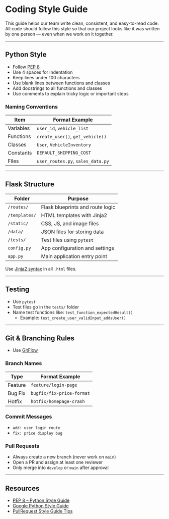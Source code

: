# Coding Style Guide 

This guide helps our team write clean, consistent, and easy-to-read code. All code should follow this style so that our project looks like it was written by one person — even when we work on it together.

---

## Python Style

- Follow [PEP 8](https://peps.python.org/pep-0008/)
- Use 4 spaces for indentation
- Keep lines under 100 characters
- Use blank lines between functions and classes
- Add docstrings to all functions and classes
- Use comments to explain tricky logic or important steps

### Naming Conventions

| Item        | Format Example            |
|-------------|----------------------------|
| Variables   | `user_id`, `vehicle_list`  |
| Functions   | `create_user()`, `get_vehicle()` |
| Classes     | `User`, `VehicleInventory` |
| Constants   | `DEFAULT_SHIPPING_COST`    |
| Files       | `user_routes.py`, `sales_data.py` |

---

## Flask Structure

| Folder         | Purpose                          |
|----------------|----------------------------------|
| `/routes/`     | Flask blueprints and route logic |
| `/templates/`  | HTML templates with Jinja2       |
| `/static/`     | CSS, JS, and image files         |
| `/data/`       | JSON files for storing data      |
| `/tests/`      | Test files using `pytest`        |
| `config.py`    | App configuration and settings   |
| `app.py`       | Main application entry point     |

Use [Jinja2 syntax](https://jinja.palletsprojects.com/en/3.1.x/templates/) in all `.html` files.

---

## Testing

- Use `pytest`
- Test files go in the `tests/` folder
- Name test functions like: `test_function_expectedResult()`
  - Example: `test_create_user_validInput_addsUser()`

---

## Git & Branching Rules

- Use [GitFlow](https://www.atlassian.com/git/tutorials/comparing-workflows/gitflow-workflow)

### Branch Names

| Type     | Format Example             |
|----------|----------------------------|
| Feature  | `feature/login-page`       |
| Bug Fix  | `bugfix/fix-price-format`  |
| Hotfix   | `hotfix/homepage-crash`    |

### Commit Messages

-  `add: user login route`
-  `fix: price display bug`

### Pull Requests

- Always create a new branch (never work on `main`)
- Open a PR and assign at least one reviewer
- Only merge into `develop` or `main` after approval

---

## Resources

- [PEP 8 – Python Style Guide](https://peps.python.org/pep-0008/)
- [Google Python Style Guide](https://google.github.io/styleguide/pyguide.html)
- [PullRequest Style Guide Tips](https://www.pullrequest.com/blog/create-a-programming-style-guide/)
